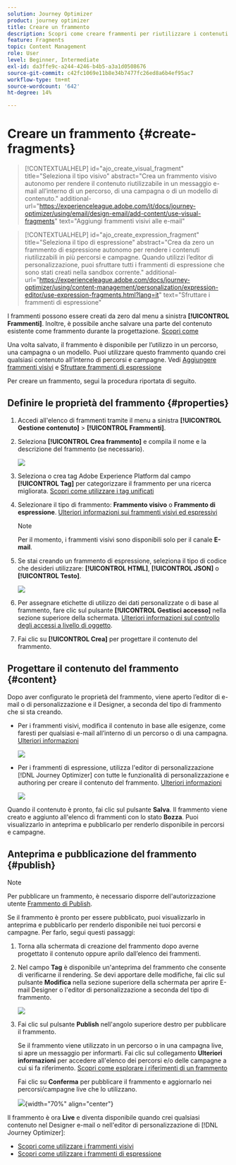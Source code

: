 ```yaml
---
solution: Journey Optimizer
product: journey optimizer
title: Creare un frammento
description: Scopri come creare frammenti per riutilizzare i contenuti nelle campagne e nei percorsi Journey Optimizer
feature: Fragments
topic: Content Management
role: User
level: Beginner, Intermediate
exl-id: da3ffe9c-a244-4246-b4b5-a3a1d0508676
source-git-commit: c42fc1069e11b8e34b7477fc26ed8a6b4ef95ac7
workflow-type: tm+mt
source-wordcount: '642'
ht-degree: 14%

---
```


# Creare un frammento {#create-fragments}

>[!CONTEXTUALHELP]
>id="ajo_create_visual_fragment"
>title="Seleziona il tipo visivo"
>abstract="Crea un frammento visivo autonomo per rendere il contenuto riutilizzabile in un messaggio e-mail all’interno di un percorso, di una campagna o di un modello di contenuto."
>additional-url="https://experienceleague.adobe.com/it/docs/journey-optimizer/using/email/design-email/add-content/use-visual-fragments" text="Aggiungi frammenti visivi alle e-mail"

>[!CONTEXTUALHELP]
>id="ajo_create_expression_fragment"
>title="Seleziona il tipo di espressione"
>abstract="Crea da zero un frammento di espressione autonomo per rendere i contenuti riutilizzabili in più percorsi e campagne. Quando utilizzi l’editor di personalizzazione, puoi sfruttare tutti i frammenti di espressione che sono stati creati nella sandbox corrente."
>additional-url="https://experienceleague.adobe.com/docs/journey-optimizer/using/content-management/personalization/expression-editor/use-expression-fragments.html?lang=it" text="Sfruttare i frammenti di espressione"

I frammenti possono essere creati da zero dal menu a sinistra **[!UICONTROL Frammenti]**. Inoltre, è possibile anche salvare una parte del contenuto esistente come frammento durante la progettazione. [Scopri come](#save-as-fragment)

Una volta salvato, il frammento è disponibile per l’utilizzo in un percorso, una campagna o un modello. Puoi utilizzare questo frammento quando crei qualsiasi contenuto all’interno di percorsi e campagne. Vedi [Aggiungere frammenti visivi](../email/use-visual-fragments.md) e [Sfruttare frammenti di espressione](../personalization/use-expression-fragments.md)

Per creare un frammento, segui la procedura riportata di seguito.

## Definire le proprietà del frammento {#properties}

1. Accedi all&#39;elenco di frammenti tramite il menu a sinistra **[!UICONTROL Gestione contenuto]** > **[!UICONTROL Frammenti]**.

1. Seleziona **[!UICONTROL Crea frammento]** e compila il nome e la descrizione del frammento (se necessario).

   ![](assets/fragment-details.png)

1. Seleziona o crea tag Adobe Experience Platform dal campo **[!UICONTROL Tag]** per categorizzare il frammento per una ricerca migliorata. [Scopri come utilizzare i tag unificati](../start/search-filter-categorize.md#tags)

1. Selezionare il tipo di frammento: **Frammento visivo** o **Frammento di espressione**. [Ulteriori informazioni sui frammenti visivi ed espressivi](../content-management/fragments.md#visual-expression)

   >[!NOTE]
   >
   >Per il momento, i frammenti visivi sono disponibili solo per il canale **E-mail**.

1. Se stai creando un frammento di espressione, seleziona il tipo di codice che desideri utilizzare: **[!UICONTROL HTML]**, **[!UICONTROL JSON]** o **[!UICONTROL Testo]**.

   ![](assets/fragment-expression-type.png)

1. Per assegnare etichette di utilizzo dei dati personalizzate o di base al frammento, fare clic sul pulsante **[!UICONTROL Gestisci accesso]** nella sezione superiore della schermata. [Ulteriori informazioni sul controllo degli accessi a livello di oggetto](../administration/object-based-access.md).

1. Fai clic su **[!UICONTROL Crea]** per progettare il contenuto del frammento.

## Progettare il contenuto del frammento {#content}

Dopo aver configurato le proprietà del frammento, viene aperto l’editor di e-mail o di personalizzazione e il Designer, a seconda del tipo di frammento che si sta creando.

* Per i frammenti visivi, modifica il contenuto in base alle esigenze, come faresti per qualsiasi e-mail all’interno di un percorso o di una campagna. [Ulteriori informazioni](../email/get-started-email-design.md)

  ![](assets/fragment-designer.png)

* Per i frammenti di espressione, utilizza l&#39;editor di personalizzazione [!DNL Journey Optimizer] con tutte le funzionalità di personalizzazione e authoring per creare il contenuto del frammento. [Ulteriori informazioni](../personalization/personalization-build-expressions.md)

  ![](assets/fragment-expression-editor.png)

Quando il contenuto è pronto, fai clic sul pulsante **Salva**. Il frammento viene creato e aggiunto all&#39;elenco di frammenti con lo stato **Bozza**. Puoi visualizzarlo in anteprima e pubblicarlo per renderlo disponibile in percorsi e campagne.

## Anteprima e pubblicazione del frammento {#publish}

>[!NOTE]
>
>Per pubblicare un frammento, è necessario disporre dell&#39;autorizzazione utente [Frammento di Publish](../administration/ootb-product-profiles.md#content-library-manager).

Se il frammento è pronto per essere pubblicato, puoi visualizzarlo in anteprima e pubblicarlo per renderlo disponibile nei tuoi percorsi e campagne. Per farlo, segui questi passaggi:

1. Torna alla schermata di creazione del frammento dopo averne progettato il contenuto oppure aprilo dall’elenco dei frammenti.

1. Nel campo **Tag** è disponibile un&#39;anteprima del frammento che consente di verificarne il rendering. Se devi apportare delle modifiche, fai clic sul pulsante **Modifica** nella sezione superiore della schermata per aprire E-mail Designer o l&#39;editor di personalizzazione a seconda del tipo di frammento.

   ![](assets/fragment-preview.png)

1. Fai clic sul pulsante **Publish** nell&#39;angolo superiore destro per pubblicare il frammento.

   Se il frammento viene utilizzato in un percorso o in una campagna live, si apre un messaggio per informarti. Fai clic sul collegamento **Ulteriori informazioni** per accedere all&#39;elenco dei percorsi e/o delle campagne a cui si fa riferimento. [Scopri come esplorare i riferimenti di un frammento](../content-management/manage-fragments.md#explore-references)

   Fai clic su **Conferma** per pubblicare il frammento e aggiornarlo nei percorsi/campagne live che lo utilizzano.

   ![](assets/fragment-publish.png){width="70%" align="center"}

Il frammento è ora **Live** e diventa disponibile quando crei qualsiasi contenuto nel Designer e-mail o nell&#39;editor di personalizzazione di [!DNL Journey Optimizer]:

* [Scopri come utilizzare i frammenti visivi](../email/use-visual-fragments.md)
* [Scopri come utilizzare i frammenti di espressione](../personalization/use-expression-fragments.md)
